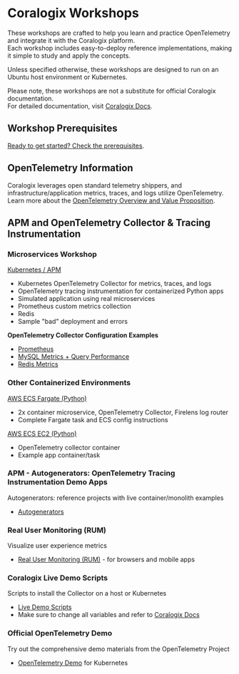 # Coralogix Workshops

These workshops are crafted to help you learn and practice OpenTelemetry and integrate it with the Coralogix platform.  
Each workshop includes easy-to-deploy reference implementations, making it simple to study and apply the concepts.

Unless specified otherwise, these workshops are designed to run on an Ubuntu host environment or Kubernetes.

Please note, these workshops are not a substitute for official Coralogix documentation.  
For detailed documentation, visit [Coralogix Docs](https://coralogix.com/docs/).  

## Workshop Prerequisites

[Ready to get started? Check the prerequisites](prereqs.md).

## OpenTelemetry Information

Coralogix leverages open standard telemetry shippers, and infrastructure/application metrics, traces, and logs utilize OpenTelemetry.  
Learn more about the [OpenTelemetry Overview and Value Proposition](otel/about-opentelemetry.md).

## APM and OpenTelemetry Collector & Tracing Instrumentation

### Microservices Workshop

[Kubernetes / APM](otel/microservices/index.md)
- Kubernetes OpenTelemetry Collector for metrics, traces, and logs  
- OpenTelemetry tracing instrumentation for containerized Python apps  
- Simulated application using real microservices  
- Prometheus custom metrics collection  
- Redis  
- Sample "bad" deployment and errors  

**OpenTelemetry Collector Configuration Examples**  
- [Prometheus](otel/prometheus/index.md)  
- [MySQL Metrics + Query Performance](otel/mysql/index.md)  
- [Redis Metrics](otel/redis/index.md)  

### Other Containerized Environments

[AWS ECS Fargate (Python)](otel/ecs-fargate/index.md)  
- 2x container microservice, OpenTelemetry Collector, Firelens log router  
- Complete Fargate task and ECS config instructions  

[AWS ECS EC2 (Python)](otel/ecs-ec2/index.md)  
- OpenTelemetry collector container  
- Example app container/task  

### APM - Autogenerators: OpenTelemetry Tracing Instrumentation Demo Apps  
Autogenerators: reference projects with live container/monolith examples  
- [Autogenerators](otel/autogenerators/index.md)  

### Real User Monitoring (RUM)  
Visualize user experience metrics  
- [Real User Monitoring (RUM)](rum/index.md) - for browsers and mobile apps  

### Coralogix Live Demo Scripts  
Scripts to install the Collector on a host or Kubernetes  
- [Live Demo Scripts](https://github.com/coralogix/workshops/tree/master/livedemotools)  
- Make sure to change all variables and refer to [Coralogix Docs](https://coralogix.com/docs/)  

### Official OpenTelemetry Demo  
Try out the comprehensive demo materials from the OpenTelemetry Project  
- [OpenTelemetry Demo](otel/opentelemetrydemo/index.md) for Kubernetes  
